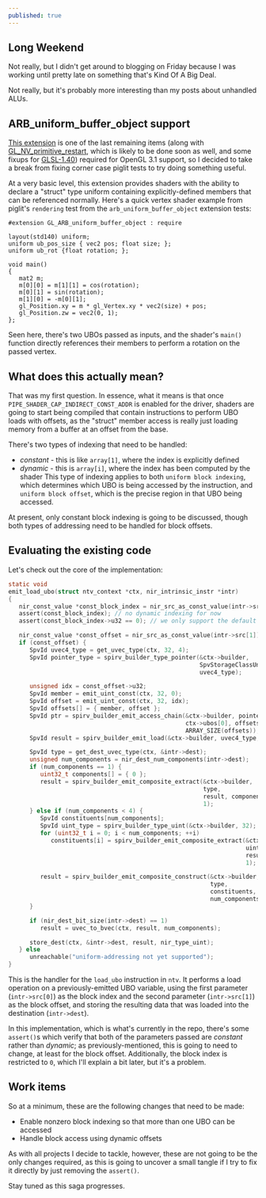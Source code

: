 ```yaml
---
published: true
---
```

## Long Weekend

Not really, but I didn't get around to blogging on Friday because I was working until pretty late on something that's Kind Of A Big Deal.

Not really, but it's probably more interesting than my posts about unhandled ALUs.

## ARB_uniform_buffer_object support
[This extension](https://www.khronos.org/registry/OpenGL/extensions/ARB/ARB_uniform_buffer_object.txt) is one of the last remaining items (along with [GL_NV_primitive_restart](https://gitlab.freedesktop.org/mesa/mesa/-/issues/2873), which is likely to be done soon as well, and some fixups for [GLSL-1.40](https://gitlab.freedesktop.org/mesa/mesa/-/issues/2874)) required for OpenGL 3.1 support, so I decided to take a break from fixing corner case piglit tests to try doing something useful.

At a very basic level, this extension provides shaders with the ability to declare a "struct" type uniform containing explicitly-defined members that can be referenced normally. Here's a quick vertex shader example from piglit's `rendering` test from the `arb_uniform_buffer_object` extension tests:
```
#extension GL_ARB_uniform_buffer_object : require

layout(std140) uniform;
uniform ub_pos_size { vec2 pos; float size; };
uniform ub_rot {float rotation; };

void main()
{
   mat2 m;
   m[0][0] = m[1][1] = cos(rotation); 
   m[0][1] = sin(rotation); 
   m[1][0] = -m[0][1]; 
   gl_Position.xy = m * gl_Vertex.xy * vec2(size) + pos;
   gl_Position.zw = vec2(0, 1);
};
```
Seen here, there's two UBOs passed as inputs, and the shader's `main()` function directly references their members to perform a rotation on the passed vertex.

## What does this actually mean?
That was my first question. In essence, what it means is that once `PIPE_SHADER_CAP_INDIRECT_CONST_ADDR` is enabled for the driver, shaders are going to start being compiled that contain instructions to perform UBO loads with offsets, as the "struct" member access is really just loading memory from a buffer at an offset from the base.

There's two types of indexing that need to be handled:
* *constant* - this is like `array[1]`, where the index is explicitly defined
* *dynamic* - this is `array[i]`, where the index has been computed by the shader
This type of indexing applies to both `uniform block indexing`, which determines which UBO is being accessed by the instruction, and `uniform block offset`, which is the precise region in that UBO being accessed.

At present, only constant block indexing is going to be discussed, though both types of addressing need to be handled for block offsets.

## Evaluating the existing code
Let's check out the core of the implementation:
```c
static void
emit_load_ubo(struct ntv_context *ctx, nir_intrinsic_instr *intr)
{
   nir_const_value *const_block_index = nir_src_as_const_value(intr->src[0]);
   assert(const_block_index); // no dynamic indexing for now
   assert(const_block_index->u32 == 0); // we only support the default UBO for now

   nir_const_value *const_offset = nir_src_as_const_value(intr->src[1]);
   if (const_offset) {
      SpvId uvec4_type = get_uvec_type(ctx, 32, 4);
      SpvId pointer_type = spirv_builder_type_pointer(&ctx->builder,
                                                      SpvStorageClassUniform,
                                                      uvec4_type);

      unsigned idx = const_offset->u32;
      SpvId member = emit_uint_const(ctx, 32, 0);
      SpvId offset = emit_uint_const(ctx, 32, idx);
      SpvId offsets[] = { member, offset };
      SpvId ptr = spirv_builder_emit_access_chain(&ctx->builder, pointer_type,
                                                  ctx->ubos[0], offsets,
                                                  ARRAY_SIZE(offsets));
      SpvId result = spirv_builder_emit_load(&ctx->builder, uvec4_type, ptr);

      SpvId type = get_dest_uvec_type(ctx, &intr->dest);
      unsigned num_components = nir_dest_num_components(intr->dest);
      if (num_components == 1) {
         uint32_t components[] = { 0 };
         result = spirv_builder_emit_composite_extract(&ctx->builder,
                                                       type,
                                                       result, components,
                                                       1);
      } else if (num_components < 4) {
         SpvId constituents[num_components];
         SpvId uint_type = spirv_builder_type_uint(&ctx->builder, 32);
         for (uint32_t i = 0; i < num_components; ++i)
            constituents[i] = spirv_builder_emit_composite_extract(&ctx->builder,
                                                                   uint_type,
                                                                   result, &i,
                                                                   1);

         result = spirv_builder_emit_composite_construct(&ctx->builder,
                                                         type,
                                                         constituents,
                                                         num_components);
      }

      if (nir_dest_bit_size(intr->dest) == 1)
         result = uvec_to_bvec(ctx, result, num_components);

      store_dest(ctx, &intr->dest, result, nir_type_uint);
   } else
      unreachable("uniform-addressing not yet supported");
}
```
This is the handler for the `load_ubo` instruction in `ntv`. It performs a load operation on a previously-emitted UBO variable, using the first parameter (`intr->src[0]`) as the block index and the second parameter (`intr->src[1]`) as the block offset, and storing the resulting data that was loaded into the destination (`intr->dest`).

In this implementation, which is what's currently in the repo, there's some `assert()`s which verify that both of the parameters passed are *constant* rather than *dynamic*; as previously-mentioned, this is going to need to change, at least for the block offset. Additionally, the block index is restricted to `0`, which I'll explain a bit later, but it's a problem.

## Work items
So at a minimum, these are the following changes that need to be made:
* Enable nonzero block indexing so that more than one UBO can be accessed
* Handle block access using dynamic offsets

As with all projects I decide to tackle, however, these are not going to be the only changes required, as this is going to uncover a small tangle if I try to fix it directly by just removing the `assert()`.

Stay tuned as this saga progresses.
